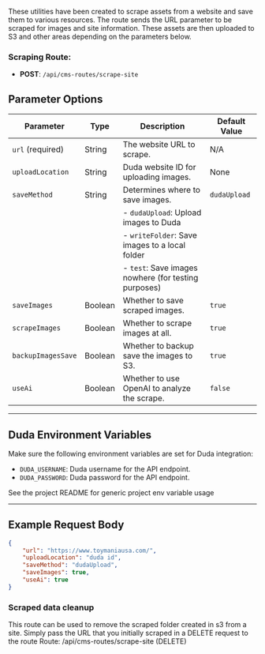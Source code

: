 These utilities have been created to scrape assets from a website and save them to various resources. The route sends the URL parameter to be scraped for images and site information. These assets are then uploaded to S3 and other areas depending on the parameters below.

### Scraping Route:

-   **POST**: `/api/cms-routes/scrape-site`

## Parameter Options

| Parameter          | Type    | Description                                          | Default Value |
| ------------------ | ------- | ---------------------------------------------------- | ------------- |
| `url` (required)   | String  | The website URL to scrape.                           | N/A           |
| `uploadLocation`   | String  | Duda website ID for uploading images.                | None          |
| `saveMethod`       | String  | Determines where to save images.                     | `dudaUpload`  |
|                    |         | - `dudaUpload`: Upload images to Duda                |               |
|                    |         | - `writeFolder`: Save images to a local folder       |               |
|                    |         | - `test`: Save images nowhere (for testing purposes) |               |
| `saveImages`       | Boolean | Whether to save scraped images.                      | `true`        |
| `scrapeImages`     | Boolean | Whether to scrape images at all.                     | `true`        |
| `backupImagesSave` | Boolean | Whether to backup save the images to S3.             | `true`        |
| `useAi`            | Boolean | Whether to use OpenAI to analyze the scrape.         | `false`       |

---

## Duda Environment Variables

Make sure the following environment variables are set for Duda integration:

-   `DUDA_USERNAME`: Duda username for the API endpoint.
-   `DUDA_PASSWORD`: Duda password for the API endpoint.

See the project README for generic project env variable usage

---

## Example Request Body

```json
{
    "url": "https://www.toymaniausa.com/",
    "uploadLocation": "duda id",
    "saveMethod": "dudaUpload",
    "saveImages": true,
    "useAi": true
}
```

### Scraped data cleanup

This route can be used to remove the scraped folder created in s3 from a site.
Simply pass the URL that you initially scraped in a DELETE request to the route
Route: /api/cms-routes/scrape-site (DELETE)
